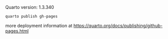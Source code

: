 Quarto version: 1.3.340

`quarto publish gh-pages`

more deployment information at <https://quarto.org/docs/publishing/github-pages.html>